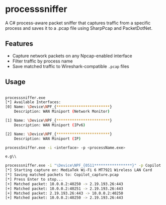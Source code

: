 # processsniffer
A C# process-aware packet sniffer that captures traffic from a specific process and saves it to a .pcap file using SharpPcap and PacketDotNet.

## Features
- Capture network packets on any Npcap-enabled interface
- Filter traffic by process name
- Save matched traffic to Wireshark-compatible `.pcap` files

## Usage

```bash

processsniffer.exe
[*] Available Interfaces:
[0] Name: \Device\NPF_{************************}
    Description: WAN Miniport (Network Monitor)

[1] Name: \Device\NPF_{************************}
    Description: WAN Miniport (IPv6)

[2] Name: \Device\NPF_{************************}
    Description: WAN Miniport (IP)

processSniffer.exe -i <interface> -p <processName.exe>

e.g\\

processsniffer.exe -i "\Device\NPF_{0511*****************}" -p Copilot.exe
[*] Starting capture on: MediaTek Wi-Fi 6 MT7921 Wireless LAN Card
[*] Saving matched packets to: Copilot_capture.pcap
[*] Press Enter to stop...
[+] Matched packet: 10.0.0.2:40250 -> 2.19.193.26:443
[+] Matched packet: 10.0.0.2:40251 -> 2.19.193.26:443
[+] Matched packet: 2.19.193.26:443 -> 10.0.0.2:40250
[+] Matched packet: 10.0.0.2:40250 -> 2.19.193.26:443
